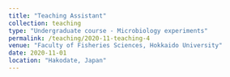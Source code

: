 ```yaml
---
title: "Teaching Assistant"
collection: teaching
type: "Undergraduate course - Microbiology experiments"
permalink: /teaching/2020-11-teaching-4
venue: "Faculty of Fisheries Sciences, Hokkaido University"
date: 2020-11-01
location: "Hakodate, Japan"
---
```

